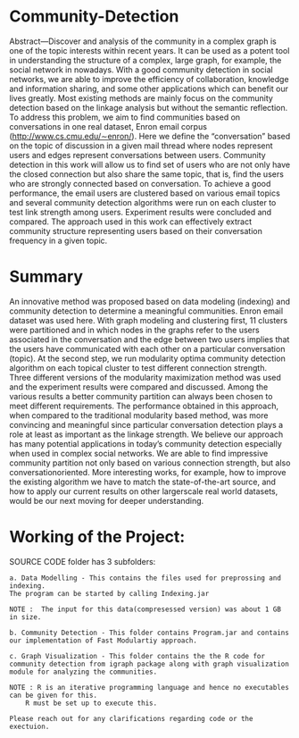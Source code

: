 # Community-Detection

Abstract—Discover and analysis of the community in a complex 
graph is one of the topic interests within recent years. It can be
used as a potent tool in understanding the structure of a complex,
large graph, for example, the social network in nowadays. With
a good community detection in social networks, we are able to
improve the efficiency of collaboration, knowledge and information
sharing, and some other applications which can benefit
our lives greatly. Most existing methods are mainly focus on the
community detection based on the linkage analysis but without
the semantic reflection. To address this problem, we aim to find
communities based on conversations in one real dataset, Enron
email corpus (http://www.cs.cmu.edu/∼enron/). Here we define
the “conversation” based on the topic of discussion in a given
mail thread where nodes represent users and edges represent
conversations between users. Community detection in this work
will allow us to find set of users who are not only have the closed
connection but also share the same topic, that is, find the users
who are strongly connected based on conversation. To achieve a
good performance, the email users are clustered based on various
email topics and several community detection algorithms were
run on each cluster to test link strength among users. Experiment
results were concluded and compared. The approach used in this
work can effectively extract community structure representing
users based on their conversation frequency in a given topic.

# Summary

An innovative method was proposed based
on data modeling (indexing) and community detection to
determine a meaningful communities. Enron email dataset was
used here. With graph modeling and clustering first, 11 clusters
were partitioned and in which nodes in the graphs refer to
the users associated in the conversation and the edge between
two users implies that the users have communicated with each
other on a particular conversation (topic). At the second step,
we run modularity optima community detection algorithm on
each topical cluster to test different connection strength. Three
different versions of the modularity maximization method was
used and the experiment results were compared and discussed.
Among the various results a better community partition can
always been chosen to meet different requirements. The performance
obtained in this approach, when compared to the
traditional modularity based method, was more convincing and
meaningful since particular conversation detection plays a role
at least as important as the linkage strength. We believe our approach
has many potential applications in today’s community
detection especially when used in complex social networks.
We are able to find impressive community partition not only
based on various connection strength, but also conversationoriented.
More interesting works, for example, how to improve
the existing algorithm we have to match the state-of-the-art
source, and how to apply our current results on other largerscale
real world datasets, would be our next moving for deeper
understanding.



# Working of the Project: 

SOURCE CODE folder has 3 subfolders:
	
	a. Data Modelling - This contains the files used for preprossing and indexing. 
	The program can be started by calling Indexing.jar
	
	NOTE :  The input for this data(compresessed version) was about 1 GB in size.
	
	b. Community Detection - This folder contains Program.jar and contains our implementation of Fast Modulartiy approach.
	
	c. Graph Visualization - This folder contains the the R code for community detection from igraph package along with graph visualization module for analyzing the communities.
	
	NOTE : R is an iterative programming language and hence no executables can be given for this.
    	R must be set up to execute this.
		
	Please reach out for any clarifications regarding code or the exectuion.
